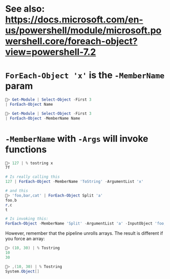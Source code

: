 # See also: <https://docs.microsoft.com/en-us/powershell/module/microsoft.powershell.core/foreach-object?view=powershell-7.2>

# `ForEach-Object 'x'` is the `-MemberName` param

```ps1
🐒> Get-Module | Select-Object -First 3
| ForEach-Object Name

🐒> Get-Module | Select-Object -First 3
| ForEach-Object -MemberName Name
```

# `-MemberName` with `-Args` will invoke functions

```ps1
🐒> 127 | % tostring x
7f

# Is really calling this
127 | ForEach-Object -MemberName 'ToString' -ArgumentList 'x'

# and this
🐒> 'foo,bar,cat' | ForEach-Object Split 'a'
foo,b
r,c
t

# Is invoking this:
ForEach-Object -MemberName 'Split' -ArgumentList 'a' -InputObject 'foo,bar,cat'
```

However, remember that the pipeline unrolls arrays. The result is different if you force an array:

```ps1
🐒> (10, 30) | % Tostring
10
30

🐒> ,(10, 30) | % Tostring
System.Object[]
```